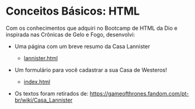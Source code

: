 # Conceitos Básicos: HTML

Com os conhecimentos que adquiri no Bootcamp de HTML da Dio e inspirada nas Crônicas de Gelo e Fogo, desenvolvi:

- Uma página com um breve resumo da Casa Lannister
    - [lannister.html](https://github.com/camilamata/bootcampHTMLDio/blob/main/lannister.html)
- Um formulário para você cadastrar a sua Casa de Westeros!
    - [index.html](https://github.com/camilamata/bootcampHTMLDio/blob/main/index.html) 

- Os textos foram retirados de: https://gameofthrones.fandom.com/pt-br/wiki/Casa_Lannister 